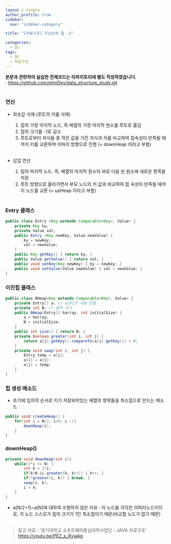 ```yaml
---
layout : single
author_profile: true
sidebar: 
  nav: "sidebar-category"

title: "[자료구조] 우선순위 힙 -2"

categories:
  - ds
tags:
  - DS
  - 자료구조
---
```


**본문과 관련하여 실습한 전체코드는 리파지토리에 별도 작성하였습니다.**<br>
: https://github.com/ejImDev/data_structure_study.git<br><br>


### 연산
- 최솟값 삭제 (루트의 키를 삭제)<br>
	1. 힙의 가장 마지막 노드, 즉 배열의 가장 마지막 원소를 루트로 옮김<br>
	2. 힙의 크기를 -1로 감소<br>
	3. 루트로부터 자식들 중 작은 값을 가진 자식과 키를 비교하여 힙속성이 만족될 때까지 키를 교환하며 이파리 방향으로 진행 (= downHeap 이라고 부름)<br><br>

- 삽입 연산<br>
	1.  힙의 마지막 노드. 즉, 배열의 마지막 원소의 바로 다음 빈 원소에 새로운 항목을 저장<br>
	2. 루트 방향으로 올라가면서 부모 노드의 키 값과 비교하여 힙 속성이 만족될 때까지 노드를 교환 (= upHeap 이라고 부름) <br><br>

### Entry 클래스
``` java
public class Entry <Key extends Comparable<Key>, Value> {
	private Key ky;
	private Value val;
	public Entry (Key newKey, Value newValue) {
		ky = newKey;
		val = newValue;
	}
	public Key getKey() { return ky; }
	public Value getValue() { return val; }
	public void setKey(Key newKey) { ky = newKey; }
	public void setValue(Value newValue) { val = newValue; }
}
```

### 이진힙 클래스
``` java
public class BHeap<Key extends Comparable<Key>, Value> {
	private Entry[] a; // a[0]은 사용 안함
	private int N; // 힙의 크기
	public BHeap(Entry[] harray, int initialSize) {
		a = harray;
		N = initialSize;
	}
	public int size() { return N; }
	private boolean greater(int i, int j) {
		return a[j].getKey().compareTo(a[i].getKey()) < 0; 
	}
	private void swap(int i, int j) {
		Entry temp = a[i];
		a[i] = a[j];
		a[j] = temp;
	}
}
```

### 힙 생성 메소드
- 초기에 임의의 순서로 키가 저장되어있는 배열의 항목들을 최소힙으로 만드는 메소드<br>
``` java
public void createHeap() {
	for(int i = N/2; i>0; i--){
		downHeap(i);
	}
}
```

### downHeap()
``` java
private void downHeap(int i){
	while(2*i <= N) {
		int k = 2*i;
		if(k<N && greater(k, k+1)) { k++; }
		if(!greater(i, k)) { break; }
		swap(i, k);
		i = k;
	}
}
```

- a[N/2+1]~a[N]에 대하여 수행하지 않은 이유 : 이 노드들 각각은 이파리노드이므로, 각 노드 스스로가 힙의 크기가 1인 최소힙이기 때문(비교할 노드가 없기 때문)<br><br>

> 참고 자료 : '경기대학교 소프트웨어중심대학사업단 - JAVA 자료구조' https://youtu.be/PEZ_s_RywAg
